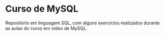# Curso de MySQL
 Repositório em linguagem SQL, com alguns exercícios realizados durante as aulas do curso em video de MySQL.
 